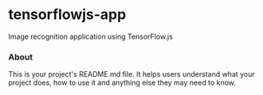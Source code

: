 tensorflowjs-app
================

Image recognition application using TensorFlow.js

### About

This is your project's README.md file. It helps users understand what your
project does, how to use it and anything else they may need to know.